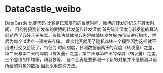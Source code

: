 # DataCastle_weibo
DataCastle 比赛代码
比赛是已知发布的微博时间，微博的转发的记录与转发时间， 目的是预测新发布的微博的转发量和转发深度
首先统计深度与转发量的算法就花费了我好几天来写。该算法具体是我先将微博转发数据 按照id进行排序，然后为每个id建立一课树来存储。  此次比赛就用了随机森林一个模型因为这样就不用进行交叉验证了，特征为 时间刻度，预测数据前两天的深度（转发量）之差，第二天与第三天的深度（转发量）之差，第三天与第四天的深度（转发量）之差，三个差值的平均等，粉丝数等，
这个比赛是要预测一个新的对象并不是预测以前所给的对象的数据 因此采用这种方法。
